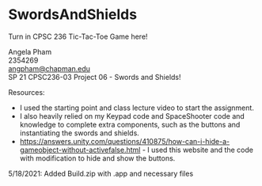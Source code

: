 # SwordsAndShields

Turn in CPSC 236 Tic-Tac-Toe Game here!

Angela Pham  
2354269  
angpham@chapman.edu  
SP 21 CPSC236-03
Project 06 - Swords and Shields!

Resources:
- I used the starting point and class lecture video to start the assignment.
- I also heavily relied on my Keypad code and SpaceShooter code and knowledge to complete extra components, such as the buttons and instantiating the swords and shields.
- https://answers.unity.com/questions/410875/how-can-i-hide-a-gameobject-without-activefalse.html - I used this website and the code with modification to hide and show the buttons.

5/18/2021: Added Build.zip with .app and necessary files
